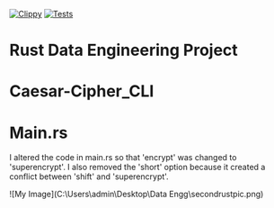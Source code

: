 [![Clippy](https://github.com/nogibjj/rust-data-engineering/actions/workflows/lint.yml/badge.svg)](https://github.com/nogibjj/rust-data-engineering/actions/workflows/lint.yml)
[![Tests](https://github.com/nogibjj/rust-data-engineering/actions/workflows/tests.yml/badge.svg)](https://github.com/nogibjj/rust-data-engineering/actions/workflows/tests.yml)


# Rust Data Engineering Project
# Caesar-Cipher_CLI
# Main.rs 
I altered the code in main.rs so that 'encrypt' was changed to 'superencrypt'. I also removed the 'short' option because it created a conflict between 'shift' and 'superencrypt'.

![My Image](C:\Users\admin\Desktop\Data Engg\secondrustpic.png)


